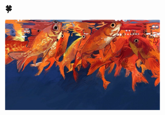 # 🍀
![image alt](https://github.com/koirinsdiary/-/blob/f2f98cbaa16578018c0d32749c1dd2a332418a33/b62aa044a8cc7e628be05c1df6031124.jpg)
